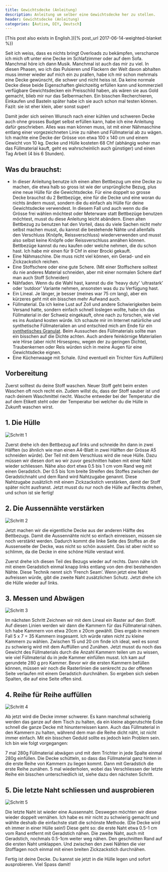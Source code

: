 ```yaml
---
title: Gewichtsdecke (Anleitung)
description: Anleitung um selber eine Gewichtsdecke her zu stellen.
header: Gewichtsdecke (Anleitung)
categories: [Autism, DIY, Deutsch]
---
```



[This post also exists in English.]({% post_url 2017-06-14-weighted-blanket %})

Seit ich weiss, dass es nichts bringt Overloads zu bekämpfen, verschanze ich mich oft unter eine Decke im Schlafzimmer oder auf dem Sofa. Manchmal höre ich dann Musik. Manchmal ist auch das mir zu viel. In diesen Phasen, wo ich das Pulsieren und Flackern der Welt davon abhalten muss immer wieder auf mich ein zu prallen, habe ich mir schon mehrmals eine Decke gewünscht, die schwer und nicht heiss ist. Da keine normale Decke diese beide Eigenschaften gleichzeitig erfüllen kann und kommerziell verfügbare Gewichtsdecken ein Preisschild haben, als wären sie aus Gold gemacht, blieb mir nur das Selbermachen. Ein bisschen Recherchieren, Einkaufen und Basteln später habe ich sie auch schon mal testen können. Fazit: sie ist eher klein, aber sonst super!

Damit jeder sich seinen Wunsch nach einer kühlen und schweren Decke auch ohne grosses Budget selbst erfüllen kann, habe ich eine Anleitung dafür geschrieben. Alles was man können muss, ist mit einer Nähmaschine entlang einer vorgezeichneten Linie zu nähen und Füllmaterial ab zu wägen. Ich machte eine Decke der Grösse von etwa 100 x 140 cm und einem Gewicht von 10 kg. Decke und Hülle kosteten 68 Chf (abhängig woher man das Füllmaterial kauft, geht es wahrscheinlich auch günstiger) und einen Tag Arbeit (4 bis 6 Stunden).

## Was du brauchst:

- In dieser Anleitung benutze ich einen alten Bettbezug um eine Decke zu machen, die etwa halb so gross ist wie der ursprüngliche Bezug, plus eine neue Hülle für die Gewichtsdecke. Für eine doppelt so grosse Decke brauchst du 2 Bettbezüge, eine für die Decke und eine woran du nichts ändern musst, sondern die du einfach als Hülle für deine Gewichtsdecke verwendest. In diesem Fall und auch wenn du die Grösse frei wählen möchtest oder Meterware statt Bettbezüge benutzen möchtest, musst du diese Anleitung leicht abändern. Einen alten Bettbezug zu benutzen hat den Vorteil, dass du viele Sachen nicht mehr selbst machen musst, du kannst die bestehende Nähte und allenfalls den Verschluss (Knöpfe, Reissverschluss) wiederverwenden und musst also selbst keine Knöpfe oder Reissverschluss annähen können. Bettbezüge kannst du neu kaufen oder welche nehmen, die du schon hast. Ich habe mir einen für 9 Chf in einer Brocki gekauft.
- Eine Nähmaschine. Die muss nicht viel können, ein Gerad- und ein Zickzackstich reichen.
- Eine Stoffschere oder eine gute Schere. (Mit einer Stoffschere solltest du nie anderes Material schneiden, aber mit einer normalen Schere darf man auch Stoff Schneiden)
- Nähfaden. Wenn du die Wahl hast, kannst du die ‘heavy duty’ ‘ultrastark’ oder ‘outdoor’ Variante nehmen, ansonsten was du zu Verfügung hast.
- Ein Lineal. Je länger, je besser (meines war 75 cm lang), aber ein kürzeres geht mit ein bisschen mehr Aufwand auch.
- Füllmaterial. Da ich keine Lust auf Zoll und andere Schwierigkeiten beim Versand hatte, sondern einfach schnell loslegen wollte, habe ich das Füllmaterial in der Schweiz eingekauft, ohne nach zu forschen, wie viel es ins Ausland kosten würde. Ich schaute mir im Internet natürliche und synthetische Füllmaterialien an und entschied mich am Ende für ein [synthetisches Granulat](http://www.jberger.ch/Fuellmaterialien/Granulat/Granulat-3-5-mm-10-kg-Karton::194.html). Beim Aussuchen des Füllmaterials sollte man ein bisschen auf die Dichte achten. Auch andere feinkörnige Materialien wie Hirse (aber nicht Hirsespreu, wegen der zu geringen Dichte), Traubenkernen oder Reis würden sich in meine Augen für eine Gewichtsdecke eignen.
- Eine Küchenwaage mit Schale. (Und eventuell ein Trichter fürs Auffüllen)

## Vorbereitung

Zuerst solltest du deine Stoff waschen. Neuer Stoff geht beim ersten Waschen oft noch recht ein. Zudem willst du, dass der Stoff sauber ist und nach deinem Waschmittel riecht. Wasche entweder bei der Temperatur die auf dem Etikett steht oder der Temperatur bei welcher du die Hülle in Zukunft waschen wirst.

## 1. Die Hülle

![Schritt 1](img/Schritt1.png "Skizze: Links: Der vollständige Bettbezug, auf Links gedreht, die offene Seite nach unten. Eine schnittlinie verlauft horizontal über die Mitte des Bezugs. Rechts: Die untere Helfte des Bezugs, auf Links. Entlang der geschnittenen Rand ist ein Geradestich- und ein Zickzackstichnaht gezeichnet.")

Zuerst drehe ich den Bettbezug auf links und schneide ihn dann in zwei Hälften (so ähnlich wie man einen A4-Blatt in zwei Hälften der Grösse A5 schneiden würde). Der Teil mit dem Verschluss wird die neue Hülle. Dazu müssen wir diesen dort wo wir zuvor geschnitten haben mit einer Naht wieder schliessen. Nähe also dort etwa 0.5 bis 1 cm vom Rand weg mit einen Geradstich. Der 0.5 bis 1cm breite Streifen des Stoffes zwischen der Geradstichnaht und dem Rand wird Nahtzugabe genannt. Diese Nahtzugabe zusätzlich mit einem Zickzackstich verstärken, damit der Stoff später nicht ausfranst. Jetzt musst du nur noch die Hülle auf Rechts drehen, und schon ist sie fertig!

## 2. Die Aussennähte verstärken

![Schritt 2](img/Schritt2.png "Skizze in drei teilen, die drei Schritte darstellen. 1: Die obere Hälfte des Bezugs auf Links gedreht. 2: Der gleiche Teil des bezugs, jetzt auf rechts gedreht. Mit eine gerade Naht entlang die drei geschlossene seiten. 3: Der gleiche Teil de Bezugs, wieder auf Links gedreht.")

Jetzt machen wir die eigentliche Decke aus der anderen Hälfte des Bettbezugs. Damit die Aussennähte nicht so einfach einreissen, müssen sie noch verstärkt werden. Dadurch kommt die linke Seite des Stoffes an die Aussenseite der Decke, was nicht so schön aussieht. Das ist aber nicht so schlimm, da die Decke in eine schöne Hülle verstaut wird.

Zuerst drehe ich diesen Teil des Bezugs wieder auf rechts. Dann nähe ich mit einem Geradstich einmal knapp links entlang von den drei bestehenden Nähte. Diese Technik nennt sich ‘French Seam’. Wenn jetzt eine Naht aufreissen würde, gibt die zweite Naht zusätzlichen Schutz. Jetzt drehe ich die Hülle wieder auf links.

## 3. Messen und Abwägen

![Schritt 3](img/Schritt3.png "Skizze: Links: Der Bettbezug, auf Links gedreht. Darauf ein Raster von 7 bei 5 Fächern. Drüber geschrieben: Zeichnen. Rechts: Der Bettbezug, auf links gedreht. Darauf nur die spallten des Rasters. Drüber geschreiben: Nähen.")

Im nächsten Schritt Zeichnen wir mit dem Lineal ein Raster auf den Stoff. Auf diesen Linien werden wir dann die Kammern für das Füllmaterial nähen. Ich habe Kammern von etwa 20cm x 20cm gewählt. Dies ergab in meinem Fall 5 x 7 = 35 Kammern insgesamt. Ich würde raten nicht zu kleine Kammern zu wählen. Zwischen 15 und 20 cm finde ich ideal, weil es sonst zu schwierig wird mit dem Auffüllen und Zunähen. Jetzt musst du noch das Gewicht des Füllmaterials durch die Anzahl Kammern teilen um zu wissen, wie viel Füllmaterial du in jede Kammer einfüllen musst. Ich kam auf gerundete 280 g pro Kammer. Bevor wir die ersten Kammern befüllen können, müssen wir noch die Rasterlinien die senkrecht zu der offenen Seite verlaufen mit einem Geradstich durchnähen. So ergeben sich sieben Spalten, die auf eine Seite offen sind.

## 4. Reihe für Reihe auffüllen

![Schritt 4](img/Schritt4.png "Skizze: Links: Im Bettbezug ist eine erste Reihe von 7 Fächer mit Füllmaterial aufgefüllt. Die offene seite des bezugs ist unten im Bild. Die gefüllte Reihe ist oben. Unterhalb der füllung ist ein Naht. Rechts: Eine zweite reihe ist aufgefüllt und mit eine Naht geschlossen worden.")

Ab jetzt wird die Decke immer schwerer. Es kann manchmal schwierig werden das ganze auf dem Tisch zu halten, da ein kleine abgerutschte Ecke schnell die ganze Decke mit hinunterreissen kann. Auch das Füllmaterial in den Kammern zu halten, während dem man die Reihe dicht näht, ist nicht immer einfach. Mit ein bisschen Geduld sollte es jedoch kein Problem sein. Ich bin wie folgt vorgegangen:

7 mal 280g Füllmaterial abwägen und mit dem Trichter in jede Spalte einmal 280g einfüllen. Die Decke schütteln, so dass das Füllmaterial ganz hinten in die erste Reihe von Kammern zu liegen kommt. Dann mit Geradstich die erste Reihe zunähen. 5 mal wiederholen, wobei das Verschliessen der letzte Reihe ein bisschen unterschiedlich ist, siehe dazu den nächsten Schritt.

## 5. Die letzte Naht schliessen und ausprobieren

![Schritt 5](img/Schritt5.png "Skizze: Alle 7 x 5 Fächer sind aufgefüllt worden. Die letzte Naht ist noch offen. Zwei vergrösserte Wiedergaben zeigen die nächste Schritte: In die erste gibt es zwei Geradestichnähte am unteren rand entlang. In die zweite ist der Rand umgeklappt und mit einen Zickzackstich übernäht worden.")

Die letzte Naht ist wieder eine Aussennaht. Deswegen möchten wir diese wieder doppelt vernähen. Ich habe es mir nicht zu schwierig gemacht und wählte deshalb die einfachste statt die schönste Methode. (Die Decke wird eh immer in einer Hülle sein!) Diese geht so: die erste Naht etwa 0.5-1 cm vom Rand entfernt mit Geradstich nähen. Die zweite Naht, auch mit Geradstich, nochmals 0.5-1cm weiter weg nähen. Den geschnitten Rand auf die ersten Naht umklappen. Und zwischen den zwei Nähten die vier Stofflagen noch einmal mit einen breiten Zickzackstich durchnähen.

Fertig ist deine Decke. Du kannst sie jetzt in die Hülle legen und sofort ausprobieren. Viel Spass damit!
